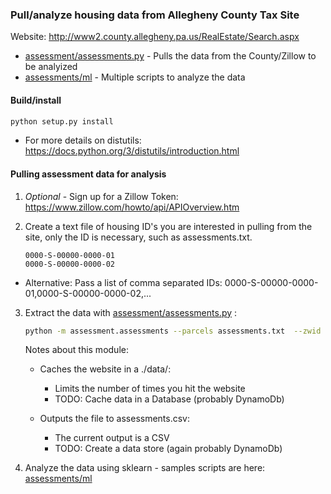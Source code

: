 ### Pull/analyze housing data from Allegheny County Tax Site
Website:  http://www2.county.allegheny.pa.us/RealEstate/Search.aspx
-  [assessment/assessments.py](assessment/assessments.py) - Pulls the data from the County/Zillow to be analyized
-  [assessments/ml](assessment/ml/README.md) - Multiple scripts to analyze the data

#### Build/install

```bash
python setup.py install
```

- For more details on distutils:  https://docs.python.org/3/distutils/introduction.html

#### Pulling assessment data for analysis
1. *Optional* - Sign up for a Zillow Token:  https://www.zillow.com/howto/api/APIOverview.htm

2. Create a text file of housing ID's you are interested in pulling from the site, only the ID is necessary, such as assessments.txt.
    ```
    0000-S-00000-0000-01
    0000-S-00000-0000-02
    ```

- Alternative:  Pass a list of comma separated IDs:  0000-S-00000-0000-01,0000-S-00000-0000-02,...

3. Extract the data with [assessment/assessments.py](assessment/assessments.py) :

    ```bash
    python -m assessment.assessments --parcels assessments.txt  --zwid <Zillow Token>
    ```

    Notes about this module:

    - Caches the website in a ./data/:
        - Limits the number of times you hit the website
        - TODO:  Cache data in a Database (probably DynamoDb)

    - Outputs the file to assessments.csv:
        - The current output is a CSV
        - TODO: Create a data store (again probably DynamoDb)

4. Analyze the data using sklearn - samples scripts are here: [assessments/ml](assessment/ml/README.md)
